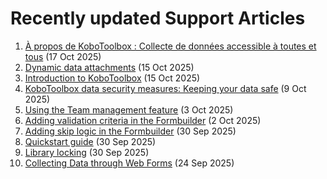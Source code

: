 # Recently updated Support Articles

<!--This page is auto generated using the `scripts/last-updated.py` script, do not update manually-->
1. [À propos de KoboToolbox : Collecte de données accessible à toutes et tous](about_kobotoolbox_fr.md) (17 Oct 2025)
1. [Dynamic data attachments](dynamic_data_attachment.md) (15 Oct 2025)
1. [Introduction to KoboToolbox](welcome.md) (15 Oct 2025)
1. [KoboToolbox data security measures: Keeping your data safe](is_my_data_safe.md) (9 Oct 2025)
1. [Using the Team management feature](getting_started_organization_feature.md) (3 Oct 2025)
1. [Adding validation criteria in the Formbuilder](validation_criteria.md) (2 Oct 2025)
1. [Adding skip logic in the Formbuilder](skip_logic.md) (30 Sep 2025)
1. [Quickstart guide](quick_start.md) (30 Sep 2025)
1. [Library locking](library_locking.md) (30 Sep 2025)
1. [Collecting Data through Web Forms](data_through_webforms.md) (24 Sep 2025)
